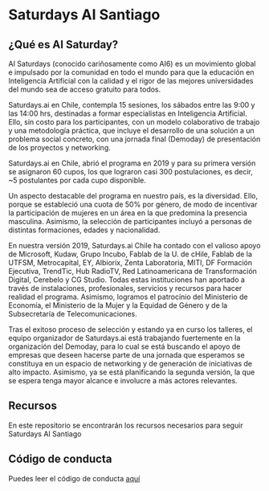 # Saturdays AI Santiago

## ¿Qué es AI Saturday?

AI Saturdays (conocido cariñosamente como AI6) es un movimiento global e impulsado por la comunidad en todo el mundo para que la educación en Inteligencia Artificial con la calidad y el rigor de las mejores universidades del mundo sea de acceso gratuito para todos.

Saturdays.ai en Chile, contempla 15 sesiones, los sábados entre las 9:00 y las 14:00 hrs, destinadas a formar especialistas en Inteligencia Artificial. Ello, sin costo para los participantes, con un modelo colaborativo de trabajo y una metodología práctica, que incluye el desarrollo de una solución a un problema social concreto, con una jornada final (Demoday) de presentación de los proyectos y networking. 

Saturdays.ai en Chile, abrió el programa en 2019 y para su primera versión se asignaron 60 cupos, los que lograron casi 300 postulaciones, es decir, ~5 postulantes por cada cupo disponible.

Un aspecto destacable del programa en nuestro país, es la diversidad. Ello, porque se estableció una cuota de 50% por género, de modo de incentivar la participación de mujeres en un área en la que predomina la presencia masculina. Asimismo, la selección de participantes incluyó a personas de distintas formaciones, edades y nacionalidad.

En nuestra versión 2019, Saturdays.ai Chile ha contado con el valioso apoyo de Microsoft, Kudaw, Grupo Incubo, Fablab de la U. de cHile, Fablab de la UTFSM, Metrocapital, EY, Albiorix, Zenta Laboratoria, MITI, DF Formación Ejecutiva, TrendTic, Hub RadioTV, Red Latinoamericana de Transformación Digital, Cerebelo y CG Studio. Todas estas instituciones han aportado a través de instalaciones, profesionales, servicios y recursos para hacer realidad el programa. Asimismo, logramos el patrocinio del Ministerio de Economía, el Ministerio de la Mujer y la Equidad de Género y de la Subsecretaría de Telecomunicaciones.

Tras el exitoso proceso de selección y estando ya en curso los talleres, el equipo organizador de Saturdays.ai está trabajando fuertemente en la organización del Demoday, para lo cual se está buscando el apoyo de empresas que deseen hacerse parte de una jornada que esperamos se constituya en un espacio de networking y de generación de iniciativas de alto impacto. Asimismo, ya se está planificando la segunda versión, la que se espera tenga mayor alcance e involucre a más actores relevantes.

## Recursos

En este repositorio se encontrarán los recursos necesarios para seguir Saturdays AI Santiago

## Código de conducta

Puedes leer el código de conducta [aquí](https://github.com/saturdays-ai-santiago/Saturdays-AI-Santiago/blob/master/Norma_de_Conducta_AI6_Santiago.pdf)
